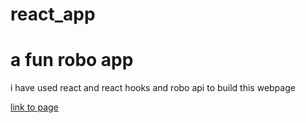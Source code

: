 # react_app
<h1> a fun robo app </h1>
  <p> i have used react 
    and react hooks and robo api to build this webpage </p>
    <a href="pankajsahu19056/robo-friends-app" target="_blanck">link to page </a>
